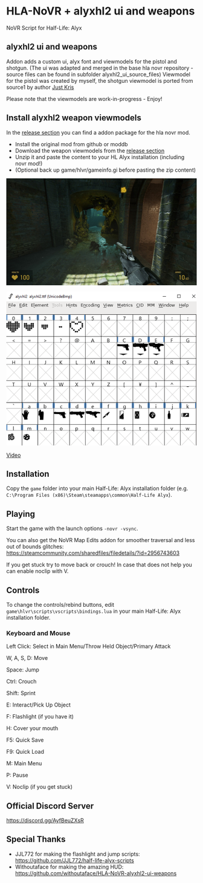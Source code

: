 # HLA-NoVR + alyxhl2 ui and weapons
NoVR Script for Half-Life: Alyx

## alyxhl2 ui and weapons
Addon adds a custom ui, alyx font and viewmodels for the pistol and shotgun.
(The ui was adapted and merged in the base hla novr repository - source files can be found in subfolder alyxhl2_ui_source_files) 
Viewmodel for the pistol was created by myself, the shotgun viewmodel is ported from source1 by author [Just Kris](https://gamebanana.com/mods/243462) 

Please note that the viewmodels are work-in-progress - Enjoy!

## Install alyxhl2 weapon viewmodels
In the [release section](https://github.com/withoutaface/HLA-NoVR-alyxhl2-ui-weapons/releases) you can find a addon package for the hla novr mod. 
- Install the original mod from github or moddb
- Download the weapon viewmodels from the [release section](https://github.com/withoutaface/HLA-NoVR-alyxhl2-ui-weapons/releases)
- Unzip it and paste the content to your HL Alyx installation (including novr mod!)
- (Optional back up game/hlvr/gameinfo.gi before pasting the zip content)

![Alt text](image/addon_alyxhl2_ui_weapons_preview.jpg "Preview image ui")

![Alt text](image/font_alyxhl2.png "Preview image font")

[Video](https://youtu.be/smotVBQMiDs)

## Installation
Copy the ``game`` folder into your main Half-Life: Alyx installation folder (e.g. ``C:\Program Files (x86)\Steam\steamapps\common\Half-Life Alyx``).

## Playing
Start the game with the launch options ``-novr -vsync``.

You can also get the NoVR Map Edits addon for smoother traversal and less out of bounds glitches: https://steamcommunity.com/sharedfiles/filedetails/?id=2956743603

If you get stuck try to move back or crouch! In case that does not help you can enable noclip with V.

## Controls
To change the controls/rebind buttons, edit ``game\hlvr\scripts\vscripts\bindings.lua`` in your main Half-Life: Alyx installation folder.
### Keyboard and Mouse
Left Click: Select in Main Menu/Throw Held Object/Primary Attack

W, A, S, D: Move

Space: Jump

Ctrl: Crouch

Shift: Sprint

E: Interact/Pick Up Object

F: Flashlight (if you have it)

H: Cover your mouth

F5: Quick Save

F9: Quick Load

M: Main Menu

P: Pause

V: Noclip (if you get stuck)

## Official Discord Server
https://discord.gg/AyfBeuZXsR

## Special Thanks
- JJL772 for making the flashlight and jump scripts: https://github.com/JJL772/half-life-alyx-scripts
- Withoutaface for making the amazing HUD: https://github.com/withoutaface/HLA-NoVR-alyxhl2-ui-weapons
